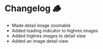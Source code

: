 # Changelog 🪵

- Made detail image zoomable
- Added loading indicator to highres images
- Added highres images to detail view
- Added an image detail view
